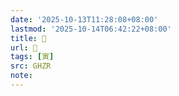```yaml
---
date: '2025-10-13T11:28:08+08:00'
lastmod: '2025-10-14T06:42:22+08:00'
title: 󰛦
url: 󰛦
tags: [寅]
src: GHZR
note:
---
```

